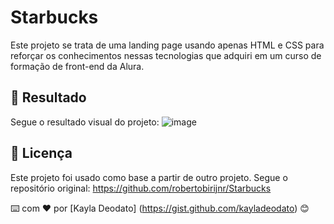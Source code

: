 # Starbucks

Este projeto se trata de uma landing page usando apenas HTML e CSS para reforçar os conhecimentos nessas tecnologias que adquiri em um curso de formação de front-end da Alura.

## 🚀 Resultado

Segue o resultado visual do projeto:
![image](https://user-images.githubusercontent.com/13575694/136295450-5b571d21-b0bd-46cd-a822-7363a06b8d75.png)

## 📄 Licença

Este projeto foi usado como base a partir de outro projeto. 
Segue o repositório original: https://github.com/robertobirijnr/Starbucks

⌨️ com ❤️ por [Kayla Deodato] (https://gist.github.com/kayladeodato) 😊
